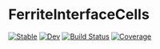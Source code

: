 # FerriteInterfaceCells

[![Stable](https://img.shields.io/badge/docs-stable-blue.svg)](https://DRollin.github.io/FerriteInterfaceCells.jl/stable/)
[![Dev](https://img.shields.io/badge/docs-dev-blue.svg)](https://DRollin.github.io/FerriteInterfaceCells.jl/dev/)
[![Build Status](https://github.com/DRollin/FerriteInterfaceCells.jl/actions/workflows/CI.yml/badge.svg?branch=main)](https://github.com/DRollin/FerriteInterfaceCells.jl/actions/workflows/CI.yml?query=branch%3Amain)
[![Coverage](https://codecov.io/gh/DRollin/FerriteInterfaceCells.jl/branch/main/graph/badge.svg)](https://codecov.io/gh/DRollin/FerriteInterfaceCells.jl)
